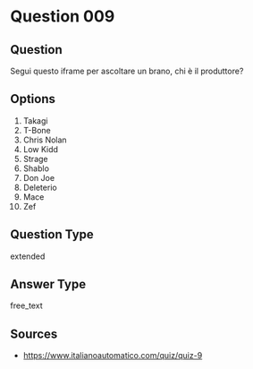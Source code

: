 # Question 009

## Question
Segui questo iframe per ascoltare un brano, chi è il produttore?

## Options
1. Takagi
2. T-Bone
3. Chris Nolan
4. Low Kidd
5. Strage
6. Shablo
7. Don Joe
8. Deleterio
9. Mace
10. Zef

## Question Type
extended

## Answer Type
free_text

## Sources
- https://www.italianoautomatico.com/quiz/quiz-9